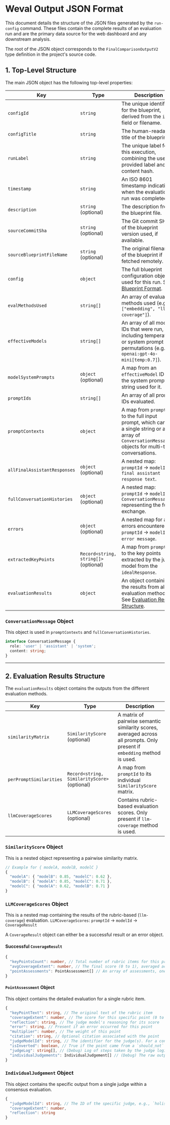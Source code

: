 # Weval Output JSON Format

This document details the structure of the JSON files generated by the `run-config` command. These files contain the complete results of an evaluation run and are the primary data source for the web dashboard and any downstream analysis.

The root of the JSON object corresponds to the `FinalComparisonOutputV2` type definition in the project's source code.

## 1. Top-Level Structure

The main JSON object has the following top-level properties:

| Key | Type | Description |
| --- | --- | --- |
| `configId` | `string` | The unique identifier for the blueprint, derived from the `id` field or filename. |
| `configTitle` | `string` | The human-readable title of the blueprint. |
| `runLabel` | `string` | The unique label for this execution, combining the user-provided label and a content hash. |
| `timestamp` | `string` | An ISO 8601 timestamp indicating when the evaluation run was completed. |
| `description` | `string` (optional) | The description from the blueprint file. |
| `sourceCommitSha` | `string` (optional) | The Git commit SHA of the blueprint version used, if available. |
| `sourceBlueprintFileName` | `string` (optional) | The original filename of the blueprint if fetched remotely. |
| `config` | `object` | The full blueprint configuration object used for this run. See [Blueprint Format](BLUEPRINT_FORMAT.md). |
| `evalMethodsUsed` | `string[]` | An array of evaluation methods used (e.g., `["embedding", "llm-coverage"]`). |
| `effectiveModels` | `string[]` | An array of all model IDs that were run, including temperature or system prompt permutations (e.g., `openai:gpt-4o-mini[temp:0.7]`). |
| `modelSystemPrompts`| `object` (optional) | A map from an `effectiveModel` ID to the system prompt string used for it. |
| `promptIds` | `string[]` | An array of all prompt IDs evaluated. |
| `promptContexts` | `object` | A map from `promptId` to the full input prompt, which can be a single string or an array of `ConversationMessage` objects for multi-turn conversations. |
| `allFinalAssistantResponses` | `object` (optional) | A nested map: `promptId` -> `modelId` -> `final assistant response text`. |
| `fullConversationHistories` | `object` (optional) | A nested map: `promptId` -> `modelId` -> `ConversationMessage[]` representing the full exchange. |
| `errors` | `object` (optional) | A nested map for any errors encountered: `promptId` -> `modelId` -> `error message`. |
| `extractedKeyPoints`| `Record<string, string[]>` (optional) | A map from `promptId` to the key points extracted by the judge model from the `idealResponse`. |
| `evaluationResults`| `object` | An object containing the results from all evaluation methods. See [Evaluation Results Structure](#2-evaluation-results-structure). |

### `ConversationMessage` Object

This object is used in `promptContexts` and `fullConversationHistories`.

```typescript
interface ConversationMessage {
  role: 'user' | 'assistant' | 'system';
  content: string;
}
```

---

## 2. Evaluation Results Structure

The `evaluationResults` object contains the outputs from the different evaluation methods.

| Key | Type | Description |
| --- | --- | --- |
| `similarityMatrix` | `SimilarityScore` (optional) | A matrix of pairwise semantic similarity scores, averaged across all prompts. Only present if `embedding` method is used. |
| `perPromptSimilarities` | `Record<string, SimilarityScore>` (optional) | A map from `promptId` to its individual `SimilarityScore` matrix. |
| `llmCoverageScores` | `LLMCoverageScores` (optional) | Contains rubric-based evaluation scores. Only present if `llm-coverage` method is used. |

### `SimilarityScore` Object

This is a nested object representing a pairwise similarity matrix.

```typescript
// Example for { modelA, modelB, modelC }
{
  "modelA": { "modelB": 0.85, "modelC": 0.62 },
  "modelB": { "modelA": 0.85, "modelC": 0.71 },
  "modelC": { "modelA": 0.62, "modelB": 0.71 }
}
```

### `LLMCoverageScores` Object

This is a nested map containing the results of the rubric-based (`llm-coverage`) evaluation.
`LLMCoverageScores`: `promptId` -> `modelId` -> `CoverageResult`

A `CoverageResult` object can either be a successful result or an error object.

#### Successful `CoverageResult`

```typescript
{
  "keyPointsCount": number, // Total number of rubric items for this prompt
  "avgCoverageExtent": number, // The final score (0 to 1), averaged across all points, respecting multipliers
  "pointAssessments": PointAssessment[] // An array of assessments, one for each rubric item
}
```

#### `PointAssessment` Object

This object contains the detailed evaluation for a single rubric item.

```typescript
{
  "keyPointText": string, // The original text of the rubric item
  "coverageExtent": number, // The score for this specific point (0 to 1)
  "reflection": string, // The judge model's reasoning for its score
  "error": string, // Present if an error occurred for this point
  "multiplier": number, // The weight of this point
  "citation": string, // Optional citation associated with the point
  "judgeModelId": string, // The identifier for the judge(s). For a consensus, this will be like `consensus(judge1(model), judge2(model))`.
  "isInverted": boolean, // True if the point came from a `should_not` block
  "judgeLog": string[], // (Debug) Log of steps taken by the judge logic
  "individualJudgements": IndividualJudgement[] // (Debug) The raw outputs from each judge in a consensus call
}
```

### `IndividualJudgement` Object

This object contains the specific output from a single judge within a consensus evaluation.

```typescript
{
  "judgeModelId": string, // The ID of the specific judge, e.g., `holistic(openai:gpt-4o-mini)`
  "coverageExtent": number,
  "reflection": string
}
```